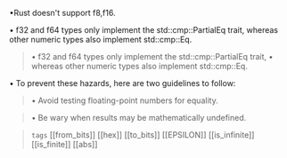 
•Rust doesn't support f8,f16.
 
• f32 and f64 types only implement the std::cmp::PartialEq trait, whereas other numeric types also implement std::cmp::Eq.

> • f32 and f64 types only implement the std::cmp::PartialEq trait,
> • whereas other numeric types also implement std::cmp::Eq.

• To prevent these hazards, here are two guidelines to follow:

> • Avoid testing floating-point numbers for equality.

> • Be wary when results may be mathematically undefined.




> `tags` [[from_bits]] [[hex]] [[to_bits]] [[EPSILON]] [[is_infinite]] [[is_finite]] [[abs]]
